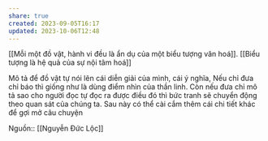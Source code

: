 ```yaml
---
share: true
created: 2023-09-05T16:17
updated: 2023-10-06T12:48
---
```

[[Mỗi một đồ vật, hành vi đều là ẩn dụ của một biểu tượng văn hoá]]. [[Biểu tượng là hệ quả của sự nội tâm hoá]]

Mô tả để đồ vật tự nói lên cái diễn giải của mình, cái ý nghĩa, Nếu chỉ đưa chỉ báo thì giống như là dùng điểm nhìn của thần linh. Còn nếu đưa chỉ mô tả sao cho người đọc tự đọc ra được điều đó thì bức tranh sẽ chuyển động theo quan sát của chúng ta. Sau này có thể cài cắm thêm cái chi tiết khác để gợi mở câu chuyện

Nguồn:: [[Nguyễn Đức Lộc]]